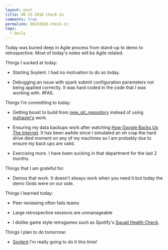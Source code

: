 ```yaml
---
layout: post
title: 08-23-2016 Check-In
comments: true
permalink: 08232016-check-in
tags:
  - Daily
---
```


Today was buried deep in Agile process from stand-up to demo to retrospective.  Most of today's notes will be Agile related.

Things I sucked at today:

  * Starting Soylent. I had no motivation to do so today.

  * Debugging an issue with spark submit configuration parameters not being applied correctly.  It was hard coded in the code that I was working with.  #FAIL

Things I'm committing to today:

  * Getting boost to build from [new_git_repository](https://github.com/bazelbuild/bazel/issues/234) instead of using [mzhaom's](https://github.com/mzhaom/trunk) work.

  * Ensuring my data backups work after watching [How Google Backs Up The Internet](https://youtu.be/eNliOm9NtCM).  It has been awhile since I simulated an oh crap the hard drive died moment on any of my machines so I am probably due to ensure my back ups are valid.

  * Exercising more.  I have been sucking in that department for the last 2 months.

Things that I am grateful for:

  * Demos that work.  It doesn't always work when you need it but today the demo Gods were on our side.

Things I learned today:

  * Peer reviewing often fails teams

  * Large retrospective sessions are unmanageable

  * I dislike game style retrogames such as Spotify's [Squad Health Check](https://labs.spotify.com/2014/09/16/squad-health-check-model/).

Things I plan to do tomorrow:

  * [Soylent](https://www.soylent.com) I'm really going to do it this time!